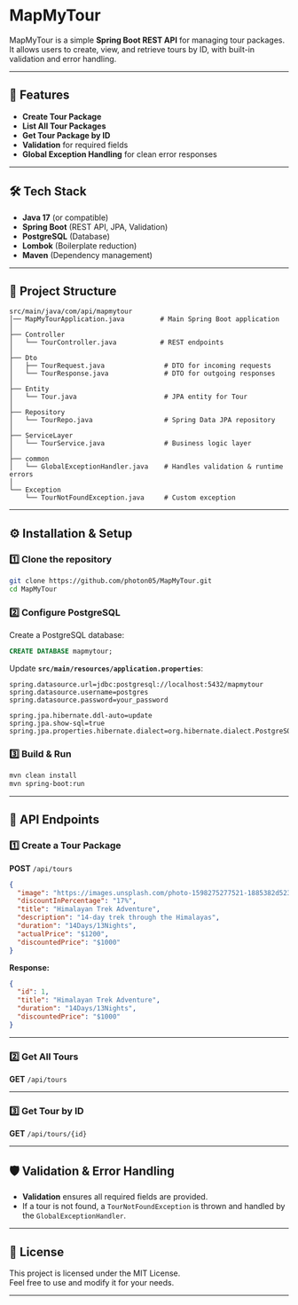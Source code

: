 # MapMyTour

MapMyTour is a simple **Spring Boot REST API** for managing tour packages.  
It allows users to create, view, and retrieve tours by ID, with built-in validation and error handling.

---

## 🚀 Features

- **Create Tour Package**  
- **List All Tour Packages**  
- **Get Tour Package by ID**  
- **Validation** for required fields  
- **Global Exception Handling** for clean error responses  

---

## 🛠️ Tech Stack

- **Java 17** (or compatible)
- **Spring Boot** (REST API, JPA, Validation)
- **PostgreSQL** (Database)
- **Lombok** (Boilerplate reduction)
- **Maven** (Dependency management)

---

## 📂 Project Structure

```
src/main/java/com/api/mapmytour
│── MapMyTourApplication.java         # Main Spring Boot application
│
├── Controller
│   └── TourController.java           # REST endpoints
│
├── Dto
│   ├── TourRequest.java               # DTO for incoming requests
│   └── TourResponse.java              # DTO for outgoing responses
│
├── Entity
│   └── Tour.java                      # JPA entity for Tour
│
├── Repository
│   └── TourRepo.java                  # Spring Data JPA repository
│
├── ServiceLayer
│   └── TourService.java               # Business logic layer
│
├── common
│   └── GlobalExceptionHandler.java    # Handles validation & runtime errors
│
└── Exception
    └── TourNotFoundException.java     # Custom exception
```

---

## ⚙️ Installation & Setup

### 1️⃣ Clone the repository
```bash
git clone https://github.com/photon05/MapMyTour.git
cd MapMyTour
```

### 2️⃣ Configure PostgreSQL
Create a PostgreSQL database:
```sql
CREATE DATABASE mapmytour;
```

Update **`src/main/resources/application.properties`**:
```properties
spring.datasource.url=jdbc:postgresql://localhost:5432/mapmytour
spring.datasource.username=postgres
spring.datasource.password=your_password

spring.jpa.hibernate.ddl-auto=update
spring.jpa.show-sql=true
spring.jpa.properties.hibernate.dialect=org.hibernate.dialect.PostgreSQLDialect
```

### 3️⃣ Build & Run
```bash
mvn clean install
mvn spring-boot:run
```

---

## 📌 API Endpoints

### 1️⃣ Create a Tour Package
**POST** `/api/tours`
```json
{
  "image": "https://images.unsplash.com/photo-1598275277521-1885382d523a",
  "discountInPercentage": "17%",
  "title": "Himalayan Trek Adventure",
  "description": "14-day trek through the Himalayas",
  "duration": "14Days/13Nights",
  "actualPrice": "$1200",
  "discountedPrice": "$1000"
}
```

**Response:**
```json
{
  "id": 1,
  "title": "Himalayan Trek Adventure",
  "duration": "14Days/13Nights",
  "discountedPrice": "$1000"
}
```

---

### 2️⃣ Get All Tours
**GET** `/api/tours`

---

### 3️⃣ Get Tour by ID
**GET** `/api/tours/{id}`

---

## 🛡️ Validation & Error Handling

- **Validation** ensures all required fields are provided.
- If a tour is not found, a `TourNotFoundException` is thrown and handled by the `GlobalExceptionHandler`.

---

## 📜 License

This project is licensed under the MIT License.  
Feel free to use and modify it for your needs.

---
